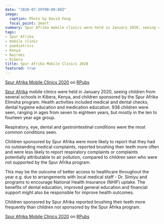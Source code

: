 ```yaml
---
date: "2020-07-29T00:00:00Z"
image:
  caption: Photo by David Fong
  focal_point: Smart
summary: Spur Afrika mobile clinics were held in January 2020, seeing children from several schools in Kibera, Kenya, and children sponsored by the Spur Afrika Elimsha program. Health activities included medical and dental checks, dental hygiene education and medication education.
tags:
- Spur Afrika
- mobile clinic
- paediatrics
- Kenya
- Nairobi
- Kibera
title: Spur Afrika Mobile Clinics 2020
featured: true
---
```


[Spur Afrika Mobile Clinics 2020](https://rpubs.com/DavidFong/SpurAfrikaMobileClinics2020) on [RPubs](https://rpubs.com)

[Spur Afrika](https://spurafrika.org/) mobile clinics were held in January 2020, seeing children from several schools in Kibera, Kenya, and children sponsored by the Spur Afrika Elimsha program. Health activities included medical and dental checks, dental hygiene education and medication education. 938 children were seen, ranging in ages from seven to eighteen years, but mostly in the ten to fourteen year age group.

Respiratory, eye, dental and gastrointestinal conditions were the most common conditions seen.

Children sponsored by Spur Afrika were more likely to report that they had no outstanding medical complaints, reported brushing their teeth more often and were less likely to report respiratory complaints or complaints potentially attributable to air pollution, compared to children seen who were not supported by the Spur Afrika program.

This may be the outcome of better access to healthcare throughout the year e.g. due to arrangements with local medical staff - Dr. Simiyu and programs to encourage National Health Insurance (NHIF) uptake. The benefits of dental education, improved general education and financial support might also be responsible for improve health outcomes.

Children sponsored by Spur Afrika reported brushing their teeth more frequently than children not sponsored by the Spur Afrika program.

[Spur Afrika Mobile Clinics 2020](https://rpubs.com/DavidFong/SpurAfrikaMobileClinics2020) on [RPubs](https://rpubs.com)